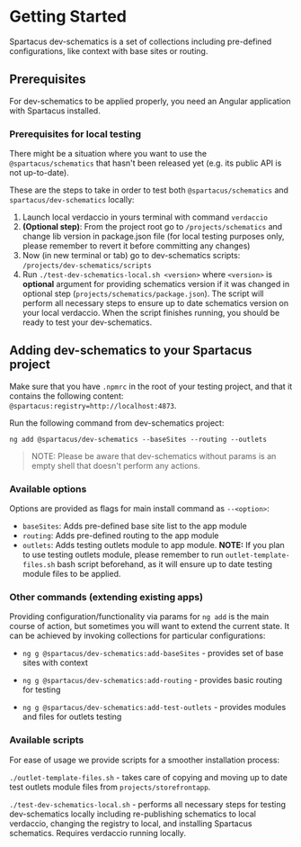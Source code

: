 # Getting Started

Spartacus dev-schematics is a set of collections including pre-defined configurations, like context with base sites or routing.

## Prerequisites

For dev-schematics to be applied properly, you need an Angular application with Spartacus installed.

### Prerequisites for local testing

There might be a situation where you want to use the `@spartacus/schematics` that hasn't been released yet (e.g. its public API is not up-to-date).

These are the steps to take in order to test both `@spartacus/schematics` and `spartacus/dev-schematics` locally:

1. Launch local verdaccio in yours terminal with command `verdaccio`
2. **(Optional step)**: From the project root go to `/projects/schematics` and change lib version in package.json file (for local testing purposes only, please remember to revert it before committing any changes)
3. Now (in new terminal or tab) go to dev-schematics scripts: `/projects/dev-schematics/scripts`
4. Run `./test-dev-schematics-local.sh <version>` where `<version>` is **optional** argument for providing schematics version if it was changed in optional step (`projects/schematics/package.json`). The script will perform all necessary steps to ensure up to date schematics version on your local verdaccio. When the script finishes running, you should be ready to test your dev-schematics.

## Adding dev-schematics to your Spartacus project

Make sure that you have `.npmrc` in the root of your testing project, and that it contains the following content: `@spartacus:registry=http://localhost:4873`.

Run the following command from dev-schematics project:

`ng add @spartacus/dev-schematics --baseSites --routing --outlets`

> NOTE: Please be aware that dev-schematics without params is an empty shell that doesn't perform any actions.

### Available options

Options are provided as flags for main install command as `--<option>`:

- `baseSites`: Adds pre-defined base site list to the app module
- `routing`: Adds pre-defined routing to the app module
- `outlets`: Adds testing outlets module to app module. **NOTE:** If you plan to use testing outlets module, please remember to run `outlet-template-files.sh` bash script beforehand, as it will ensure up to date testing module files to be applied.

### Other commands (extending existing apps)

Providing configuration/functionality via params for `ng add` is the main course of action, but sometimes you will want to extend the current state. It can be achieved by invoking collections for particular configurations:

- `ng g @spartacus/dev-schematics:add-baseSites` - provides set of base sites with context

- `ng g @spartacus/dev-schematics:add-routing` - provides basic routing for testing

- `ng g @spartacus/dev-schematics:add-test-outlets` - provides modules and files for outlets testing

### Available scripts

For ease of usage we provide scripts for a smoother installation process:

`./outlet-template-files.sh` - takes care of copying and moving up to date test outlets module files from `projects/storefrontapp`.

`./test-dev-schematics-local.sh` - performs all necessary steps for testing dev-schematics locally including re-publishing schematics to local verdaccio, changing the registry to local, and installing Spartacus schematics. Requires verdaccio running locally.
